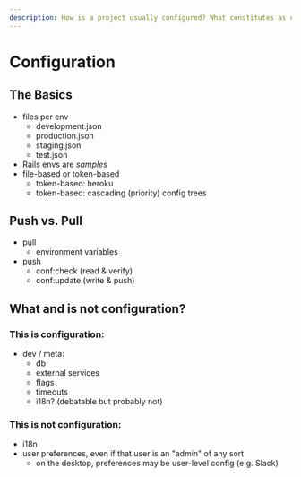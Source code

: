 ```yaml
---
description: How is a project usually configured? What constitutes as configuration?
---
```


# Configuration

## The Basics

* files per env
  * development.json
  * production.json
  * staging.json
  * test.json
* Rails envs are _samples_
* file-based or token-based
  * token-based: heroku
  * token-based: cascading \(priority\) config trees

## Push vs. Pull

* pull
  * environment variables
* push
  * conf:check  \(read & verify\)
  * conf:update \(write & push\)

## What and is not configuration?

### This is configuration:

* dev / meta:
  * db
  * external services
  * flags
  * timeouts
  * i18n? \(debatable but probably not\)

### This is not configuration:

* i18n
* user preferences, even if that user is an "admin" of any sort
  * on the desktop, preferences may be user-level config \(e.g. Slack\)

